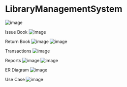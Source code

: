 # LibraryManagementSystem

![image](https://user-images.githubusercontent.com/37205247/114266133-38ebd300-9a12-11eb-9017-c844abe9625d.png)

Issue Book 
![image](https://user-images.githubusercontent.com/37205247/114266169-751f3380-9a12-11eb-8986-4c5087718e41.png)

Return Book
![image](https://user-images.githubusercontent.com/37205247/114266182-91bb6b80-9a12-11eb-9e57-b3bf7af74469.png)
![image](https://user-images.githubusercontent.com/37205247/114266204-abf54980-9a12-11eb-90bd-254d5f2166b1.png)

Transactions
![image](https://user-images.githubusercontent.com/37205247/114266218-c3343700-9a12-11eb-9628-36ea78f5c328.png)

Reports
![image](https://user-images.githubusercontent.com/37205247/114266242-dd6e1500-9a12-11eb-8f64-5beccbddaf9b.png)
![image](https://user-images.githubusercontent.com/37205247/114266252-ebbc3100-9a12-11eb-87ae-d5629f5d8dc7.png)

ER Diagram
![image](https://user-images.githubusercontent.com/37205247/114268009-8cfbb500-9a1c-11eb-8065-a045cbb07510.png)

Use Case
![image](https://user-images.githubusercontent.com/37205247/114268155-4f4b5c00-9a1d-11eb-88bf-61502805765d.png)
